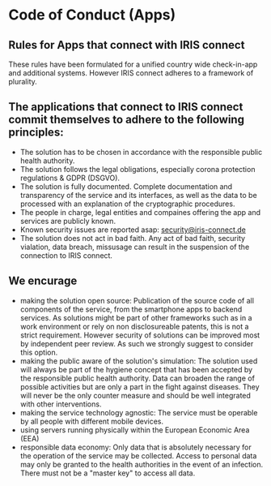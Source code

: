 # Code of Conduct (Apps)

## Rules for Apps that connect with IRIS connect

These rules have been formulated for a unified country wide check-in-app and additional systems.
However IRIS connect adheres to a framework of plurality.

## The applications that connect to IRIS connect commit themselves to adhere to the following principles:
* The solution has to be chosen in accordance with the responsible public health authority.
* The solution follows the legal obligations, especially corona protection regulations & GDPR (DSGVO).
* The solution is fully documented. Complete documentation and transparency of the service and its interfaces, as well as the data to be processed with an explanation of the cryptographic procedures.
* The people in charge, legal entities and compaines offering the app and services are publicly known.
* Known security issues are reported asap: security@iris-connect.de
* The solution does not act in bad faith. Any act of bad faith, security vialation, data breach, missusage can result in the suspension of the connection to IRIS connect.

## We encurage
* making the solution open source: Publication of the source code of all components of the service, from the smartphone apps to backend services. As solutions might be part of other frameworks such as in a work environment or rely on non disclosureable patents, this is not a strict requirement. However security of solutions can be improved most by independent peer review. As such we strongly suggest to consider this option.
* making the public aware of the solution's simulation: The solution used will always be part of the hygiene concept that has been accepted by the responsible public health authority. Data can broaden the range of possible activities but are only a part in the fight against diseases. They will never be the only counter measure and should be well integrated with other interventions.
* making the service technology agnostic: The service must be operable by all people with different mobile devices.
* using servers running physically within the European Economic Area (EEA)
* responsible data economy: Only data that is absolutely necessary for the operation of the service may be collected. Access to personal data may only be granted to the health authorities in the event of an infection. There must not be a "master key" to access all data.
